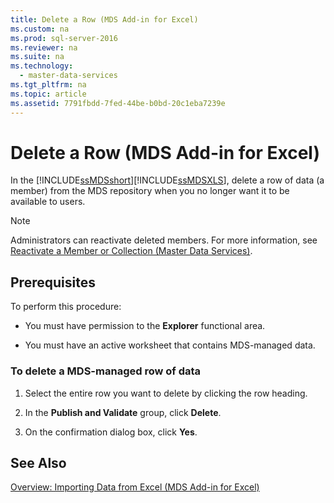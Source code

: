 ```yaml
---
title: Delete a Row (MDS Add-in for Excel)
ms.custom: na
ms.prod: sql-server-2016
ms.reviewer: na
ms.suite: na
ms.technology: 
  - master-data-services
ms.tgt_pltfrm: na
ms.topic: article
ms.assetid: 7791fbdd-7fed-44be-b0bd-20c1eba7239e
---
```

# Delete a Row (MDS Add-in for Excel)
  In the [!INCLUDE[ssMDSshort](../../Token\Other/ssMDSshort_md.md)][!INCLUDE[ssMDSXLS](../../Token\Other/ssMDSXLS_md.md)], delete a row of data \(a member\) from the MDS repository when you no longer want it to be available to users.  
  
> [!NOTE]  
>  Administrators can reactivate deleted members. For more information, see [Reactivate a Member or Collection &#40;Master Data Services&#41;](../../Topics\TopicNameContainA/Reactivate-a-Member-or-Collection--Master-Data-Services-.md).  
  
## Prerequisites  
 To perform this procedure:  
  
-   You must have permission to the **Explorer** functional area.  
  
-   You must have an active worksheet that contains MDS\-managed data.  
  
### To delete a MDS\-managed row of data  
  
1.  Select the entire row you want to delete by clicking the row heading.  
  
2.  In the **Publish and Validate** group, click **Delete**.  
  
3.  On the confirmation dialog box, click **Yes**.  
  
## See Also  
 [Overview: Importing Data from Excel &#40;MDS Add-in for Excel&#41;](../Topic/Overview:%20Importing%20Data%20from%20Excel%20\(MDS%20Add-in%20for%20Excel\).md)  
  
  